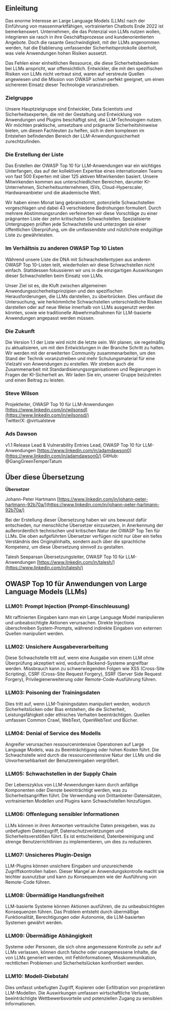 ## Einleitung

Das enorme Interesse an Large Language Models (LLMs) nach der Einführung von massenmarktfähigen, vortrainierten Chatbots Ende 2022 ist bemerkenswert. Unternehmen, die das Potenzial von LLMs nutzen wollen, integrieren sie rasch in ihre Geschäftsprozesse und kundenorientierten Angebote. Doch die rasante Geschwindigkeit, mit der LLMs angenommen werden, hat die Etablierung umfassender Sicherheitsprotokolle überholt, was viele Anwendungen hohen Risiken aussetzt.

Das Fehlen einer einheitlichen Ressource, die diese Sicherheitsbedenken bei LLMs anspricht, war offensichtlich. Entwickler, die mit den spezifischen Risiken von LLMs nicht vertraut sind, waren auf verstreute Quellen angewiesen und die Mission von OWASP schien perfekt geeignet, um einen sichereren Einsatz dieser Technologie voranzutreiben.

### Zielgruppe
Unsere Hauptzielgruppe sind Entwickler, Data Scientists und Sicherheitsexperten, die mit der Gestaltung und Entwicklung von Anwendungen und Plugins beschäftigt sind, die LLM-Technologien nutzen. Wir möchten praktische, umsetzbare und prägnante Sicherheitshinweise bieten, um diesen Fachleuten zu helfen, sich in dem komplexen im Entstehen befindenden Bereich der LLM-Anwendungssicherheit zurechtzufinden.

### Die Erstellung der Liste
Das Erstellen der OWASP Top 10 für LLM-Anwendungen war ein wichtiges Unterfangen, das auf der kollektiven Expertise eines internationalen Teams von fast 500 Experten mit über 125 aktiven Mitwirkenden basiert. Unsere Mitwirkenden kommen aus unterschiedlichen Bereichen, darunter KI-Unternehmen, Sicherheitsunternehmen, ISVs, Cloud-Hyperscaler, Hardwareanbieter und die akademische Welt.

Wir haben einen Monat lang gebrainstormt, potenzielle Schwachstellen vorgeschlagen und dabei 43 verschiedene Bedrohungen formuliert. Durch mehrere Abstimmungsrunden verfeinerten wir diese Vorschläge zu einer prägnanten Liste der zehn kritischsten Schwachstellen. Spezialisierte Untergruppen prüften jede Schwachstelle und unterzogen sie einer öffentlichen Überprüfung, um die umfassendste und nützlichste endgültige Liste zu gewährleisten.

### Im Verhältnis zu anderen OWASP Top 10 Listen
Während unsere Liste die DNA mit Schwachstellentypen aus anderen OWASP Top 10-Listen teilt, wiederholen wir diese Schwachstellen nicht einfach. Stattdessen fokussieren wir uns in die einzigartigen Auswirkungen dieser Schwachstellen beim Einsatz von LLMs.

Unser Ziel ist es, die Kluft zwischen allgemeinen Anwendungssicherheitsprinzipien und den spezifischen Herausforderungen, die LLMs darstellen, zu überbrücken. Dies umfasst die Untersuchung, wie herkömmliche Schwachstellen unterschiedliche Risiken darstellen oder auf neue Weise innerhalb von LLMs ausgenutzt werden könnten, sowie wie traditionelle Abwehrmaßnahmen für LLM-basierte Anwendungen angepasst werden müssen.

### Die Zukunft
Die Version 1.1 der Liste wird nicht die letzte sein. Wir planen, sie regelmäßig zu aktualisieren, um mit den Entwicklungen in der Branche Schritt zu halten. Wir werden mit der erweiterten Community zusammenarbeiten, um den Stand der Technik voranzutreiben und mehr Schulungsmaterial für eine Vielzahl von Anwendungen zu erstellen. Wir streben auch die Zusammenarbeit mit Standardisierungsorganisationen und Regierungen in Fragen der KI-Sicherheit an. Wir laden Sie ein, unserer Gruppe beizutreten und einen Beitrag zu leisten.

### Steve Wilson
Projektleiter, OWASP Top 10 für LLM-Anwendungen
[https://www.linkedin.com/in/wilsonsd](https://www.linkedin.com/in/wilsonsd/)  
Twitter/X: @virtualsteve

### Ads Dawson
v1.1 Release Lead & Vulnerability Entries Lead, OWASP Top 10 für LLM-Anwendungen
[https://www.linkedin.com/in/adamdawson0](https://www.linkedin.com/in/adamdawson0/) 
GitHub: @GangGreenTemperTatum

## Über diese Übersetzung

**Übersetzer**

Johann-Peter Hartmann
[https://www.linkedin.com/in/johann-peter-hartmann-92b70a/](https://www.linkedin.com/in/johann-peter-hartmann-92b70a/)  

Bei der Erstellung dieser Übersetzung haben wir uns bewusst dafür entschieden, nur menschliche Übersetzer einzusetzen, in Anerkennung der außerordentlich technischen und kritischen Natur der OWASP Top Ten für LLMs. Die oben aufgeführten Übersetzer verfügen nicht nur über ein tiefes Verständnis des Originalinhalts, sondern auch über die sprachliche Kompetenz, um diese Übersetzung sinnvoll zu gestalten.

Talesh Seeparsan
Übersetzungsleiter, OWASP Top 10 für LLM-Anwendungen
[https://www.linkedin.com/in/talesh/](https://www.linkedin.com/in/talesh/)  

## OWASP Top 10 für Anwendungen von Large Language Models (LLMs)

### LLM01: Prompt Injection (Prompt-Einschleusung)
Mit raffinierten Eingaben kann man ein Large Language Model manipulieren und unbeabsichtigte Aktionen verursachen. Direkte Injections überschreiben System-Prompts, während indirekte Eingaben von externen Quellen manipuliert werden.

### LLM02: Unsichere Ausgabeverarbeitung
Diese Schwachstelle tritt auf, wenn eine Ausgabe von einem LLM ohne Überprüfung akzeptiert wird, wodurch Backend-Systeme angreifbar werden. Missbrauch kann zu schwerwiegenden Folgen wie XSS (Cross-Site Scripting), CSRF (Cross-Site Request Forgery), SSRF (Server Side Request Forgery), Privilegienerweiterung oder Remote-Code-Ausführung führen.

### LLM03: Poisoning der Trainingsdaten
Dies tritt auf, wenn LLM-Trainingsdaten manipuliert werden, wodurch Sicherheitslücken oder Bias entstehen, die die Sicherheit, Leistungsfähigkeit oder ethisches Verhalten beeinträchtigen. Quellen umfassen Common Crawl, WebText, OpenWebText und Bücher.

### LLM04: Denial of Service des Modells
Angreifer verursachen ressourcenintensive Operationen auf Large Language Models, was zu Beeinträchtigung oder hohen Kosten führt. Die Schwachstelle wird durch die ressourcenintensive Natur der LLMs und die Unvorhersehbarkeit der Benutzereingaben vergrößert.

### LLM05: Schwachstellen in der Supply Chain
Der Lebenszyklus von LLM-Anwendungen kann durch anfällige Komponenten oder Dienste beeinträchtigt werden, was zu Sicherheitsangriffen führt. Die Verwendung von Drittanbieter-Datensätzen, vortrainierten Modellen und Plugins kann Schwachstellen hinzufügen.

### LLM06: Offenlegung sensibler Informationen
LLMs können in ihren Antworten vertrauliche Daten preisgeben, was zu unbefugtem Datenzugriff, Datenschutzverletzungen und Sicherheitsverstößen führt. Es ist entscheidend, Datenbereinigung und strenge Benutzerrichtlinien zu implementieren, um dies zu reduzieren.

### LLM07: Unsicheres Plugin-Design
LLM-Plugins können unsichere Eingaben und unzureichende Zugriffskontrollen haben. Dieser Mangel an Anwendungskontrolle macht sie leichter ausnutzbar und kann zu Konsequenzen wie der Ausführung von Remote-Code führen.

### LLM08: Übermäßige Handlungsfreiheit
LLM-basierte Systeme können Aktionen ausführen, die zu unbeabsichtigten Konsequenzen führen. Das Problem entsteht durch übermäßige Funktionalität, Berechtigungen oder Autonomie, die LLM-basierten Systemen gewährt werden.

### LLM09: Übermäßige Abhängigkeit
Systeme oder Personen, die sich ohne angemessene Kontrolle zu sehr auf LLMs verlassen, können durch falsche oder unangemessene Inhalte, die von LLMs generiert werden, mit Fehlinformationen, Misskommunikation, rechtlichen Problemen und Sicherheitslücken konfrontiert werden.

### LLM10: Modell-Diebstahl
Dies umfasst unbefugten Zugriff, Kopieren oder Exfiltration von proprietären LLM-Modellen. Die Auswirkungen umfassen wirtschaftliche Verluste, beeinträchtigte Wettbewerbsvorteile und potenziellen Zugang zu sensiblen Informationen.
